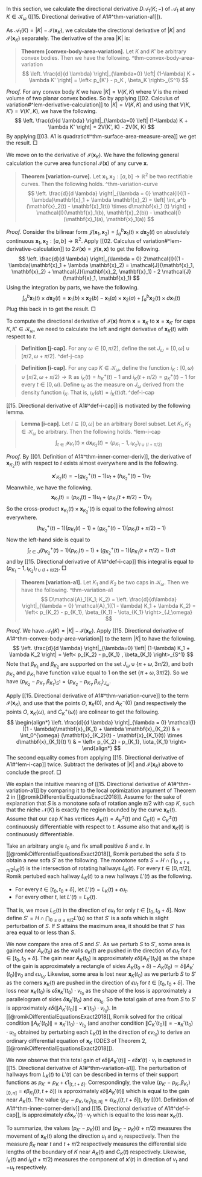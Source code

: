 In this section, we calculate the directional derivative $D\mathcal{A}_1(K; -)$ of $\mathcal{A}_1$ at any $K \in \mathcal{K}_{\omega}$ ([[15. Directional derivative of A1#^thm-variation-a1]]).

As $\mathcal{A}_1(K) = \left| K \right| - \mathcal{I}(\mathbf{x}_K)$, we calculate the directional derivative of $|K|$ and $\mathcal{I}(\mathbf{x}_K)$ separately. The derivative of the area $|K|$ is:

> __Theorem [convex-body-area-variation].__ Let $K$ and $K'$ be arbitrary convex bodies. Then we have the following. ^thm-convex-body-area-variation
$$
\left. \frac{d}{d \lambda} \right|_{\lambda=0} \left| (1-\lambda) K + \lambda K' \right|  = \left< p_{K'} - p_K , \beta_K \right>_{S^1} 
$$

_Proof._ For any convex body $K$ we have $|K| = V(K, K)$ where $V$ is the mixed volume of two planar convex bodies. So by applying [[02. Calculus of variation#^lem-derivative-calculation]] to $|K| = V(K, K)$ and using that $V(K, K') = V(K', K)$, we have the following.
$$
\left. \frac{d}{d \lambda} \right|_{\lambda=0} \left| (1-\lambda) K + \lambda K' \right| = 2V(K', K) - 2V(K, K)  
$$
By applying [[03. A1 is quadratic#^thm-surface-area-measure-area]] we get the result. □

We move on to the derivative of $\mathcal{I}(\mathbf{x}_K)$. We have the following general calculation the curve area functional $\mathcal{I}(\mathbf{x})$ of any curve $\mathbf{x}$.

> __Theorem [variation-curve].__ Let $\mathbf{x}_1, \mathbf{x}_2 : [a, b]\to\mathbb{R}^2$ be two rectifiable curves. Then the following holds. ^thm-variation-curve
$$
\left. \frac{d}{d \lambda} \right|_{\lambda = 0} \mathcal{I}((1 - \lambda)\mathbf{x}_1 + \lambda \mathbf{x}_2) = \left[ \int_a^b (\mathbf{x}_2(t) - \mathbf{x}_1(t))  \times d\mathbf{x}_1 (t) \right] +  \mathcal{I}(\mathbf{x}_1(b), \mathbf{x}_2(b)) - \mathcal{I}(\mathbf{x}_1(a), \mathbf{x}_1(a))
$$

_Proof._ Consider the bilinear form $\mathcal{J}(\mathbf{x}_1, \mathbf{x}_2) = \int_a ^b \mathbf{x}_1(t) \times d \mathbf{x}_2(t)$ on absolutely continuous $\mathbf{x}_1, \mathbf{x}_2 : [a, b] \to \mathbb{R}^2$. Apply [[02. Calculus of variation#^lem-derivative-calculation]] to $2\mathcal{I}(\mathbf{x}) = \mathcal{J}(\mathbf{x}, \mathbf{x})$ to get the following.
$$
\left. \frac{d}{d \lambda} \right|_{\lambda = 0} 2\mathcal{I}((1 - \lambda)\mathbf{x}_1 + \lambda \mathbf{x}_2) = \mathcal{J}(\mathbf{x}_1, \mathbf{x}_2) + \mathcal{J}(\mathbf{x}_2, \mathbf{x}_1) - 2 \mathcal{J}(\mathbf{x}_1, \mathbf{x}_1)
$$
Using the integration by parts, we have the following.
$$
\int_a^b \mathbf{x}_1(t) \times d \mathbf{x}_2(t) = \mathbf{x}_1 (b) \times \mathbf{x}_2(b) - \mathbf{x}_1(a) \times \mathbf{x}_2(a) + \int_a^b \mathbf{x}_2(t) \times d\mathbf{x}_1 (t)
$$
Plug this back in to get the result. □

To compute the directional derivative of $\mathcal{I}(\mathbf{x})$ from $\mathbf{x}=\mathbf{x}_K$ to $\mathbf{x}=\mathbf{x}_{K'}$ for caps $K, K' \in \mathcal{K}_\omega$, we need to calculate the left and right derivative of $\mathbf{x}_K(t)$ with respect to $t$.

> __Definition [j-cap].__ For any $\omega \in [0, \pi/2]$, define the set $J_\omega = [0, \omega] \cup [\pi/2, \omega + \pi/2]$. ^def-j-cap

> __Definition [i-cap].__ For any cap $K \in \mathcal{K}_{\omega}$, define the function $i_K : [0, \omega) \cup [\pi/2, \omega + \pi/2) \to \mathbb{R}$ as $i_K(t) = h_K^+(t) - 1$ and $i_K(t + \pi / 2) = g^+_K(t) - 1$ for every $t \in [0, \omega)$. Define $\iota_K$ as the measure on $J_\omega$ derived from the density function $i_K$. That is, $\iota_K(dt) = i_K(t) dt$. ^def-i-cap

[[15. Directional derivative of A1#^def-i-cap]] is motivated by the following lemma.

> __Lemma [i-cap].__ Let $I \subseteq [0, \omega]$ be an arbitrary Borel subset. Let $K_1, K_2 \in \mathcal{K}_{\omega}$ be arbitrary. Then the following holds. ^lem-i-cap
$$
\int_{t \in I} \mathbf{x}_{K_1}(t) \times d \mathbf{x}_{K_2} (t) = \left< p_{K_1} - 1, \iota_{K_2} \right>_{I \cup (I + \pi/2)} 
$$

_Proof._ By [[01. Definition of A1#^thm-inner-corner-deriv]], the derivative of $\mathbf{x}_{K_2}(t)$ with respect to $t$ exists almost everywhere and is the following.
$$
\mathbf{x}'_{K_2}(t) = -(g_{K_2}^+(t) - 1) u_t + (h_{K_2}^+(t) - 1) v_t
$$
Meanwhile, we have the following.
$$
\mathbf{x}_{K_1}(t) = (p_{K_1} (t) - 1) u_t + 
(p_{K_1} (t + \pi / 2) - 1) v_t
$$
So the cross-product $\mathbf{x}_{K_1}(t) \times \mathbf{x}_{K_2}'(t)$ is equal to the following almost everywhere.
$$
(h_{K_2}^+(t) - 1) (p_{K_1} (t) - 1) + (g_{K_2}^+(t) - 1) (p_{K_1} (t + \pi / 2) - 1)
$$
Now the left-hand side is equal to
$$
\int_{t \in J} (h_{K_2}^+(t) - 1) (p_{K_1} (t) - 1) + (g_{K_2}^+(t) - 1) (p_{K_1} (t + \pi / 2) - 1) \, dt
$$
and by [[15. Directional derivative of A1#^def-i-cap]] this integral is equal to $\left< p_{K_1} - 1, \iota_{K_2} \right>_{I \cup (I + \pi/2)}$. □

> __Theorem [variation-a1].__ Let $K_1$ and $K_2$ be two caps in $\mathcal{K}_{\omega}$. Then we have the following. ^thm-variation-a1
$$
D\mathcal{A}_1(K_1; K_2) = \left. \frac{d}{d\lambda} \right|_{\lambda = 0} \mathcal{A}_1((1 - \lambda) K_1 + \lambda K_2)
= \left< p_{K_2} - p_{K_1}, \beta_{K_1} - \iota_{K_1} \right>_{J_\omega}
$$

_Proof._ We have $\mathcal{A}_1(K) = |K| - \mathcal{I}(\mathbf{x}_K)$. Apply [[15. Directional derivative of A1#^thm-convex-body-area-variation]] to the term $|K|$ to have the following.
$$
\left. \frac{d}{d \lambda} \right|_{\lambda=0} \left| (1-\lambda) K_1 + \lambda K_2 \right|  = \left< p_{K_2} - p_{K_1} , \beta_{K_1} \right>_{S^1}
$$
Note that $\beta_{K_1}$ and $\beta_{K_2}$ are supported on the set $J_\omega \cup \left\{ \pi + \omega, 3\pi/2 \right\}$, and both $p_{K_2}$ and $p_{K_1}$ have function value equal to 1 on the set $\left\{ \pi + \omega, 3\pi/2 \right\}$. So we have $\left< p_{K_2} - p_{K_1} , \beta_{K_1} \right>_{S^1} = \left< p_{K_2} - p_{K_1} , \beta_{K_1} \right>_{J_\omega}$.

Apply [[15. Directional derivative of A1#^thm-variation-curve]] to the term $\mathcal{I}(\mathbf{x}_K)$, and use that the points $O$, $\mathbf{x}_{K}(0)$, and $A^-_K(0)$ (and respectively the points $O$, $\mathbf{x}_K(\omega)$, and $C_K^+(\omega)$) are colinear to get the following.
$$
\begin{align*}
\left. \frac{d}{d \lambda} \right|_{\lambda = 0} \mathcal{I}((1 - \lambda)\mathbf{x}_{K_1} + \lambda \mathbf{x}_{K_2}) & = \int_0^{\omega} (\mathbf{x}_{K_2}(t) - \mathbf{x}_{K_1}(t)) \times d\mathbf{x}_{K_1}(t) \\
& = \left< p_{K_2} - p_{K_1}, \iota_{K_1} \right> 
\end{align*}
$$
The second equality comes from applying [[15. Directional derivative of A1#^lem-i-cap]] twice. Subtract the derivates of $|K|$ and $\mathcal{I}(\mathbf{x}_K)$ above to conclude the proof. □

We explain the intuitive meaning of [[15. Directional derivative of A1#^thm-variation-a1]] by comparing it to the local optimization argument of Theorem 2 in [[@romikDifferentialEquationsExact2018]]. Assume for the sake of explanation that $S$ is a monotone sofa of rotation angle $\pi/2$ with cap $K$, such that the niche $\mathcal{N}(K)$ is exactly the region bounded by the curve $\mathbf{x}_K(t)$. Assume that our cap $K$ has vertices $A_K(t) = A_K^{\pm}(t)$ and $C_K(t) = C_K^{\pm}(t)$ continuously differentiable with respect to $t$. Assume also that and $\mathbf{x}_K(t)$ is continuously differentiable.

Take an arbitrary angle $t_0$ and fix small positive $\delta$ and $\epsilon$. In [[@romikDifferentialEquationsExact2018]], Romik pertubed the sofa $S$ to obtain a new sofa $S'$ as the following. The monotone sofa $S = H \cap \bigcap_{0 \leq t \leq \pi/2} L_K(t)$ is the intersection of rotating hallways $L_K(t)$. For every $t \in [0, \pi/2]$, Romik pertubed each hallway $L_K(t)$ to a new hallways $L'(t)$ as the following.

- For every $t \in [t_0, t_0 + \delta]$, let $L'(t) = L_K(t) + \epsilon u_t$.
- For every other $t$, let $L'(t) = L_K(t)$.

That is, we move $L_S(t)$ in the direction of $\epsilon u_t$ for only $t \in [t_0, t_0 + \delta]$. Now define $S' = H \cap \bigcap_{0 \leq u \leq \pi/2} L'(u)$ so that $S'$ is a sofa which is slight perturbation of $S$. If $S$ attains the maximum area, it should be that $S'$ has area equal to or less than $S$.

We now compare the area of $S$ and $S'$. As we perturb $S$ to $S'$, some area is gained near $A_K(t_0)$ as the walls $a_K(t)$ are pushed in the direction of $\epsilon u_t$ for $t \in [t_0, t_0 + \delta]$. The gain near $A_K(t_0)$ is approximately $\epsilon \delta \left\lVert A_K'(t_0) \right\rVert$ as the shape of the gain is approximately a rectangle of sides $A_K(t_0 + \delta) - A_K(t_0) \simeq \delta \left\lVert A_K'(t_0) \right\rVert v_0$ and $\epsilon u_{t_0}$. Likewise, some area is lost near $\mathbf{x}_K(t_0)$ as we perturb $S$ to $S'$ as the corners $\mathbf{x}_K(t)$ are pushed in the direction of $\epsilon u_t$ for $t \in [t_0, t_0 + \delta]$. The loss near $\mathbf{x}_K(t_0)$ is $\epsilon \delta \mathbf{x}_K'(t_0) \cdot v_{t_0}$ as the shape of the loss is approximately a parallelogram of sides $\delta \mathbf{x}_K'(t_0)$ and $\epsilon u_{t_0}$. So the total gain of area from $S$ to $S'$ is approximately $\epsilon \delta \left(  \left\lVert A_K'(t_0) \right\rVert - \mathbf{x}'(t_0) \cdot v_{t_0} \right)$. In [[@romikDifferentialEquationsExact2018]], Romik solved for the critical condition $\left\lVert A_K'(t_0) \right\rVert = \mathbf{x}_K'(t_0) \cdot v_{t_0}$ (and another condition $\left\lVert C_K'(t_0) \right\rVert = - \mathbf{x}_K'(t_0) \cdot u_{t_0}$ obtained by perturbing each $L_K(t)$ in the direction of $\epsilon v_{t_0}$) to derive an ordinary differential equation of $\mathbf{x}_K$ (ODE3 of Theorem 2, [[@romikDifferentialEquationsExact2018]]).

We now observe that this total gain of $\epsilon \delta \left\lVert A_K'(t) \right\rVert - \epsilon \delta \mathbf{x}'(t) \cdot v_t$ is captured in [[15. Directional derivative of A1#^thm-variation-a1]]. The perturbation of hallways from $L_K(t)$ to $L'(t)$ can be described in terms of their support functions as $p_{K'} = p_K + \epsilon 1_{[t, t + \delta]}$. Correspondingly, the value $\left< p_{K'} - p_{K}, \beta_{K_1}  \right>_{[0, \pi]} = \epsilon \beta_{K_1}((t, t + \delta])$ is approximately $\epsilon \delta \left\lVert A_K'(t) \right\rVert$ which is equal to the gain near $A_K(t)$. The value $\left< p_{K'} - p_{K}, \iota_{K_1}  \right>_{[0, \pi]} = \epsilon \iota_{K_1}((t, t + \delta])$, by [[01. Definition of A1#^thm-inner-corner-deriv]] and [[15. Directional derivative of A1#^def-i-cap]], is approximately $\epsilon \delta \mathbf{x}_{K}'(t) \cdot v_t$ which is equal to the loss near $\mathbf{x}_K(t)$.

To summarize, the values $(p_{K'} - p_{K})(t)$ and $(p_{K'} - p_{K})(t + \pi/2)$ measures the movement of $\mathbf{x}_K(t)$ along the direction $u_t$ and $v_t$ respectively. Then the measure $\beta_{K}$ near $t$ and $t + \pi/2$ respectively measures the differential side lengths of the boundary of $K$ near $A_K(t)$ and $C_K(t)$ respectively. Likewise, $i_K(t)$ and $i_K(t + \pi/2)$ measures the component of $\mathbf{x}'(t)$ in direction of $v_t$ and $-u_t$ respectively.